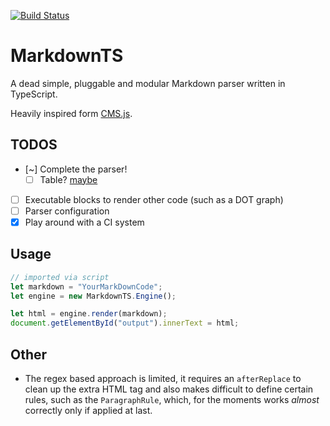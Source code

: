 [![Build Status](https://travis-ci.com/GiacomoManzoli/MarkdownTS.svg?branch=master)](https://travis-ci.com/GiacomoManzoli/MarkdownTS)

# MarkdownTS

A dead simple, pluggable and modular Markdown parser written in TypeScript.

Heavily inspired form [CMS.js](https://github.com/chrisdiana/cms.js).

## TODOS

- [~] Complete the parser!
    - [ ] Table? [maybe](https://stackoverflow.com/questions/9837935/regex-for-markdown-table-syntax)
- [ ] Executable blocks to render other code (such as a DOT graph)
- [ ] Parser configuration
- [X] Play around with a CI system

## Usage

```js
// imported via script
let markdown = "YourMarkDownCode";
let engine = new MarkdownTS.Engine();

let html = engine.render(markdown);
document.getElementById("output").innerText = html;
```

## Other

* The regex based approach is limited, it requires an `afterReplace` to clean up the extra HTML tag and also makes difficult to define certain rules, such as the `ParagraphRule`, which, for the moments works *almost* correctly only if applied at last.